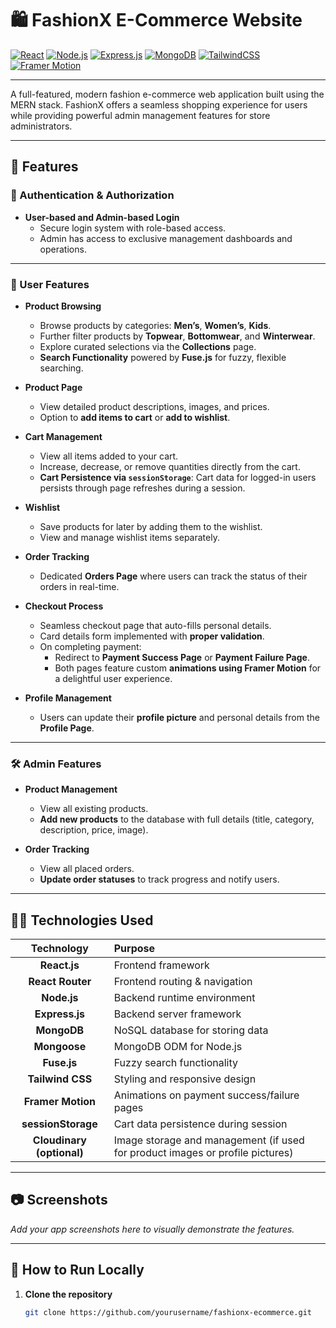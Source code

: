 # 🛍️ FashionX E-Commerce Website

[![React](https://img.shields.io/badge/React-20232A?style=for-the-badge&logo=react&logoColor=61DAFB)](https://reactjs.org/)
[![Node.js](https://img.shields.io/badge/Node.js-339933?style=for-the-badge&logo=nodedotjs&logoColor=white)](https://nodejs.org/)
[![Express.js](https://img.shields.io/badge/Express.js-000000?style=for-the-badge&logo=express&logoColor=white)](https://expressjs.com/)
[![MongoDB](https://img.shields.io/badge/MongoDB-4EA94B?style=for-the-badge&logo=mongodb&logoColor=white)](https://mongodb.com/)
[![TailwindCSS](https://img.shields.io/badge/Tailwind_CSS-38B2AC?style=for-the-badge&logo=tailwind-css&logoColor=white)](https://tailwindcss.com/)
[![Framer Motion](https://img.shields.io/badge/Framer_Motion-EF007C?style=for-the-badge&logo=framer&logoColor=white)](https://www.framer.com/motion/)

---

A full-featured, modern fashion e-commerce web application built using the MERN stack. FashionX offers a seamless shopping experience for users while providing powerful admin management features for store administrators.

---

## 📌 Features

### 👥 Authentication & Authorization
- **User-based and Admin-based Login**
  - Secure login system with role-based access.
  - Admin has access to exclusive management dashboards and operations.

---

### 🛒 User Features

- **Product Browsing**
  - Browse products by categories: **Men’s**, **Women’s**, **Kids**.
  - Further filter products by **Topwear**, **Bottomwear**, and **Winterwear**.
  - Explore curated selections via the **Collections** page.
  - **Search Functionality** powered by **Fuse.js** for fuzzy, flexible searching.

- **Product Page**
  - View detailed product descriptions, images, and prices.
  - Option to **add items to cart** or **add to wishlist**.

- **Cart Management**
  - View all items added to your cart.
  - Increase, decrease, or remove quantities directly from the cart.
  - **Cart Persistence via `sessionStorage`**: Cart data for logged-in users persists through page refreshes during a session.

- **Wishlist**
  - Save products for later by adding them to the wishlist.
  - View and manage wishlist items separately.

- **Order Tracking**
  - Dedicated **Orders Page** where users can track the status of their orders in real-time.

- **Checkout Process**
  - Seamless checkout page that auto-fills personal details.
  - Card details form implemented with **proper validation**.
  - On completing payment:
    - Redirect to **Payment Success Page** or **Payment Failure Page**.
    - Both pages feature custom **animations using Framer Motion** for a delightful user experience.

- **Profile Management**
  - Users can update their **profile picture** and personal details from the **Profile Page**.

---

### 🛠️ Admin Features

- **Product Management**
  - View all existing products.
  - **Add new products** to the database with full details (title, category, description, price, image).

- **Order Tracking**
  - View all placed orders.
  - **Update order statuses** to track progress and notify users.

---

## 🧑‍💻 Technologies Used

| Technology        | Purpose                                                   |
|:-----------------:|:--------------------------------------------------------|
| **React.js**       | Frontend framework                                       |
| **React Router**   | Frontend routing & navigation                            |
| **Node.js**        | Backend runtime environment                              |
| **Express.js**     | Backend server framework                                 |
| **MongoDB**        | NoSQL database for storing data                          |
| **Mongoose**       | MongoDB ODM for Node.js                                  |
| **Fuse.js**        | Fuzzy search functionality                               |
| **Tailwind CSS**   | Styling and responsive design                            |
| **Framer Motion**  | Animations on payment success/failure pages              |
| **sessionStorage** | Cart data persistence during session                     |
| **Cloudinary (optional)** | Image storage and management (if used for product images or profile pictures) |

---

## 📷 Screenshots

*Add your app screenshots here to visually demonstrate the features.*

---

## 🚀 How to Run Locally

1. **Clone the repository**
   ```bash
   git clone https://github.com/yourusername/fashionx-ecommerce.git
